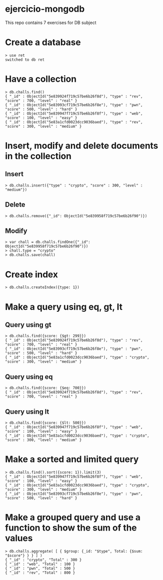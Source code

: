 # ejercicio-mongodb
This repo contains 7 exercises for DB subject

# Create a database
```console
> use ret
switched to db ret
```

# Have a collection
```console
> db.challs.find()
{ "_id" : ObjectId("5e839924f719c57be6b26f8d"), "type" : "rev", "score" : 700, "level" : "real" }
{ "_id" : ObjectId("5e83993cf719c57be6b26f8e"), "type" : "pwn", "score" : 500, "level" : "hard" }
{ "_id" : ObjectId("5e839947f719c57be6b26f8f"), "type" : "web", "score" : 100, "level" : "easy" }
{ "_id" : ObjectId("5e83a1cfd0023dcc9036baed"), "type" : "rev", "score" : 300, "level" : "medium" }
```

# Insert, modify and delete documents in the collection

## Insert
```console
> db.challs.insert({"type" : "crypto", "score" : 300, "level" : "medium"})
```

## Delete
```console
> db.challs.remove({"_id": ObjectId("5e839958f719c57be6b26f90")})
```

## Modify
```console
> var chall = db.challs.findOne({"_id": ObjectId("5e839958f719c57be6b26f90")})
> chall.type = "crypto"
> db.challs.save(chall)
```

# Create index 
```console
> db.challs.createIndex({type: 1})
```

# Make a query using eq, gt, lt

## Query using gt
```console
> db.challs.find({score: {$gt: 299}})
{ "_id" : ObjectId("5e839924f719c57be6b26f8d"), "type" : "rev", "score" : 700, "level" : "real" }
{ "_id" : ObjectId("5e83993cf719c57be6b26f8e"), "type" : "pwn", "score" : 500, "level" : "hard" }
{ "_id" : ObjectId("5e83a1cfd0023dcc9036baed"), "type" : "crypto", "score" : 300, "level" : "medium" }
```

## Query using eq
```console
> db.challs.find({score: {$eq: 700}})
{ "_id" : ObjectId("5e839924f719c57be6b26f8d"), "type" : "rev", "score" : 700, "level" : "real" }
```

## Query using lt
```console
> db.challs.find({score: {$lt: 500}})
{ "_id" : ObjectId("5e839947f719c57be6b26f8f"), "type" : "web", "score" : 100, "level" : "easy" }
{ "_id" : ObjectId("5e83a1cfd0023dcc9036baed"), "type" : "crypto", "score" : 300, "level" : "medium" }
```

# Make a sorted and limited query
```console
> db.challs.find().sort({score: 1}).limit(3)
{ "_id" : ObjectId("5e839947f719c57be6b26f8f"), "type" : "web", "score" : 100, "level" : "easy" }
{ "_id" : ObjectId("5e83a1cfd0023dcc9036baed"), "type" : "crypto", "score" : 300, "level" : "medium" }
{ "_id" : ObjectId("5e83993cf719c57be6b26f8e"), "type" : "pwn", "score" : 500, "level" : "hard" }
```

# Make a grouped query and use a function to show the sum of the values
```console
> db.challs.aggregate( [ { $group: {_id: "$type", Total: {$sum: "$score"} } } ] )
{ "_id" : "crypto", "Total" : 300 }
{ "_id" : "web", "Total" : 100 }
{ "_id" : "pwn", "Total" : 500 }
{ "_id" : "rev", "Total" : 800 }
```
